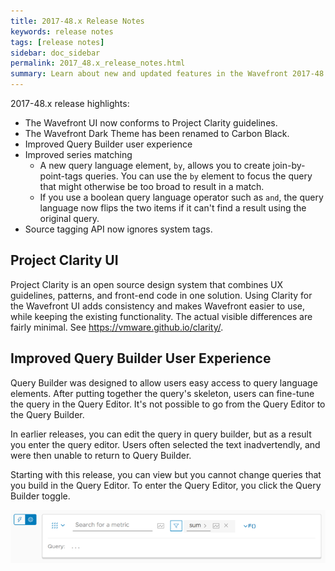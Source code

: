 ```yaml
---
title: 2017-48.x Release Notes
keywords: release notes
tags: [release notes]
sidebar: doc_sidebar
permalink: 2017_48.x_release_notes.html
summary: Learn about new and updated features in the Wavefront 2017-48.x release.
---
```


2017-48.x release highlights:
- The Wavefront UI now conforms to Project Clarity guidelines.
- The Wavefront Dark Theme has been renamed to Carbon Black.
- Improved Query Builder user experience
- Improved series matching
  - A new query language element, `by`, allows you to create join-by-point-tags queries. You can use the `by` element to focus the query that might otherwise be too broad to result in a match.
  - If you use a boolean query language operator such as `and`, the query language now flips the two items if it can't find a result using the original query.
- Source tagging API now ignores system tags.

## Project Clarity UI

Project Clarity is an open source design system that combines UX guidelines, patterns, and front-end code in one solution. Using Clarity for the Wavefront UI adds consistency and makes Wavefront easier to use, while keeping the existing functionality. The actual visible differences are fairly minimal. See https://vmware.github.io/clarity/.

## Improved Query Builder User Experience

Query Builder was designed to allow users easy access to query language elements. After putting together the query's skeleton, users can fine-tune the query in the Query Editor. It's not possible to go from the Query Editor to the Query Builder.

In earlier releases, you can edit the query in query builder, but as a result you enter the query editor. Users often selected the text inadvertendly, and were then unable to return to Query Builder.

Starting with this release, you can view but you cannot change queries that you build in the Query Editor. To enter the Query Editor, you click the Query Builder toggle.

![query_builder_new](images/query_builder_new.png)
